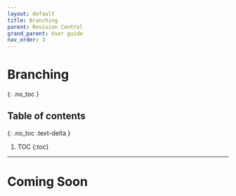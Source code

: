```yaml
---
layout: default
title: Branching
parent: Revision Control
grand_parent: User guide
nav_order: 3
---
```


# Branching
{: .no_toc }

## Table of contents
{: .no_toc .text-delta }

1. TOC
{:toc}

---

# Coming Soon
